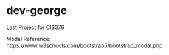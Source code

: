 # dev-george
Last Project for CIS376

Modal Reference: https://www.w3schools.com/bootstrap5/bootstrap_modal.php
